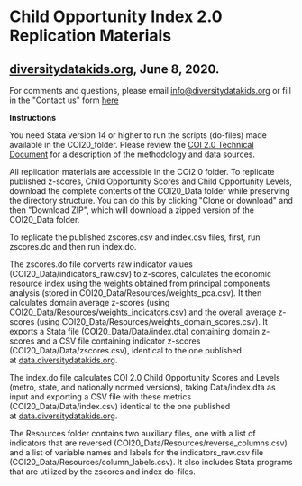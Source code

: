 # Child Opportunity Index 2.0 Replication Materials

## [diversitydatakids.org](http://diversitydatakids.org/ "diversitydatakids.org"), June 8, 2020. 

For comments and questions, please email [info@diversitydatakids.org](info@diversitydatakids.org) or fill in the "Contact us" form [here](http://diversitydatakids.org/contact-us, "diversitydatakids.org/contact-us")

**Instructions**  

You need Stata version 14 or higher to run the scripts (do-files) made available in the COI20_folder. Please review the [COI 2.0 Technical Document](http://diversitydatakids.org/research-library/research-brief/how-we-built-it "How we built it") for a description of the methodology and data sources.

All replication materials are accessible in the COI2.0 folder. To replicate published z-scores, Child Opportunity Scores and Child Opportunity Levels, download the complete contents of the COI20_Data folder while preserving the directory structure. You can do this by clicking "Clone or download" and then "Download ZIP", which will download a zipped version of the COI20_Data folder. 

To replicate the published zscores.csv and index.csv files, first, run zscores.do and then run index.do.

The zscores.do file converts raw indicator values (COI20_Data/indicators_raw.csv) to z-scores, calculates the economic resource index using the weights obtained from principal components analysis (stored in COI20_Data/Resources/weights_pca.csv). It then calculates domain average z-scores (using COI20_Data/Resources/weights_indicators.csv) and the overall average z-scores (using COI20_Data/Resources/weights_domain_scores.csv). It exports a Stata file (COI20_Data/Data/index.dta) containing domain z-scores and a CSV file containing indicator z-scores (COI20_Data/Data/zscores.csv), identical to the one published at [data.diversitydatakids.org](http://data.diversitydatakids.org/dataset/coi20-child-opportunity-index-2-0-database).

The index.do file calculates COI 2.0 Child Opportunity Scores and Levels (metro, state, and nationally normed versions), taking Data/index.dta as input and exporting a CSV file with these metrics (COI20_Data/Data/index.csv) identical to the one published at [data.diversitydatakids.org](http://data.diversitydatakids.org/dataset/coi20-child-opportunity-index-2-0-database). 

The Resources folder contains two auxiliary files, one with a list of indicators that are reversed (COI20_Data/Resources/reverse_columns.csv) and a list of variable names and labels for the indicators_raw.csv file (COI20_Data/Resources/column_labels.csv). It also includes Stata programs that  are utilized by the zscores and index do-files.